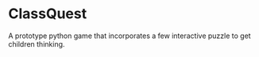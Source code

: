 # ClassQuest
A prototype python game that incorporates a few interactive puzzle to get children thinking.
